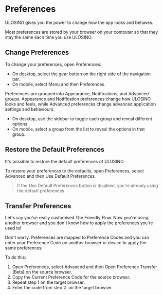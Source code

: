 # Preferences

ULOSINO gives you the power to change how the app looks and behaves.

Most preferences are stored by your browser on your computer so that they stay the same each time you use ULOSINO.

## Change Preferences

To change your preferences, open Preferences:

- On desktop, select the gear button on the right side of the navigation bar.
- On mobile, select Menu and then Preferences.

Preferences are grouped into Appearance, Notifications, and Advanced groups. Appearance and Notification preferences change how ULOSINO looks and feels, while Advanced preferences change advanced application settings and behaviours.

- On desktop, use the sidebar to toggle each group and reveal different options.
- On mobile, select a group from the list to reveal the options in that group.

## Restore the Default Preferences

It's possible to restore the default preferences of ULOSINO.

To restore your preferences to the defaults, open Preferences, select Advanced and then Use Default Preferences.

> If the Use Default Preferences button is disabled, you're already using the default preferences.

## Transfer Preferences

Let's say you've really customised The Friendly Flow. Now you're using another browser and you don't know how to apply the preferences you're used to!

Don't worry. Preferences are mapped to Preference Codes and you can enter your Preference Code on another browser or device to apply the same preferences.

To do this:

1. Open Preferences, select Advanced and then Open Preference Transfer (Beta) on the source browser.
2. Copy the Current Preference Code for the source browser.
3. Repeat step 1 on the target browser.
4. Enter the code from step 2. on the target browser.
